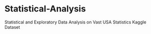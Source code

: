 # Statistical-Analysis
Statistical and Exploratory Data Analysis on Vast USA Statistics Kaggle Dataset
